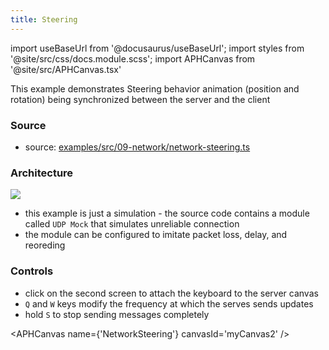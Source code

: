 ```yaml
---
title: Steering
---
```


import useBaseUrl from '@docusaurus/useBaseUrl';
import styles from '@site/src/css/docs.module.scss';
import APHCanvas from '@site/src/APHCanvas.tsx'

This example demonstrates Steering behavior animation (position and rotation) being synchronized between the server and the client

### Source 
- source: [examples/src/09-network/network-steering.ts](https://github.com/APHGames/examples/blob/main/src/09-network/network-steering.ts)

### Architecture
<div className={styles.figure}>
  <img className={styles.fill} src={useBaseUrl('img/docs/network/architecture.svg')} />
</div>

- this example is just a simulation - the source code contains a module called `UDP Mock` that simulates unreliable connection
- the module can be configured to imitate packet loss, delay, and reoreding

### Controls
- click on the second screen to attach the keyboard to the server canvas
- `Q` and `W` keys modify the frequency at which the serves sends updates
- hold `S` to stop sending messages completely

<APHCanvas name={'NetworkSteering'} canvasId='myCanvas2' />
